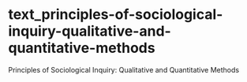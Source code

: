 # text_principles-of-sociological-inquiry-qualitative-and-quantitative-methods
Principles of Sociological Inquiry: Qualitative and Quantitative Methods
